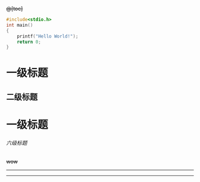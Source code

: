 ~~@[toc]~~

~~~c
#include<stdio.h>
int main()
{
    printf("Hello World!");
    return 0;
}
~~~

# 一级标题

## 二级标题

# 一级标题

###### 六级标题

~~wow~~

***

---



